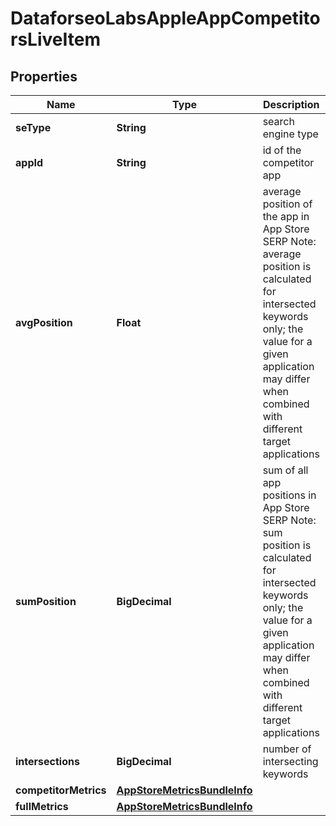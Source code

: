 

# DataforseoLabsAppleAppCompetitorsLiveItem


## Properties

| Name | Type | Description | Notes |
|------------ | ------------- | ------------- | -------------|
|**seType** | **String** | search engine type |  [optional] |
|**appId** | **String** | id of the competitor app |  [optional] |
|**avgPosition** | **Float** | average position of the app in App Store SERP Note: average position is calculated for intersected keywords only; the value for a given application may differ when combined with different target applications |  [optional] |
|**sumPosition** | **BigDecimal** | sum of all app positions in App Store SERP Note: sum position is calculated for intersected keywords only; the value for a given application may differ when combined with different target applications |  [optional] |
|**intersections** | **BigDecimal** | number of intersecting keywords |  [optional] |
|**competitorMetrics** | [**AppStoreMetricsBundleInfo**](AppStoreMetricsBundleInfo.md) |  |  [optional] |
|**fullMetrics** | [**AppStoreMetricsBundleInfo**](AppStoreMetricsBundleInfo.md) |  |  [optional] |



